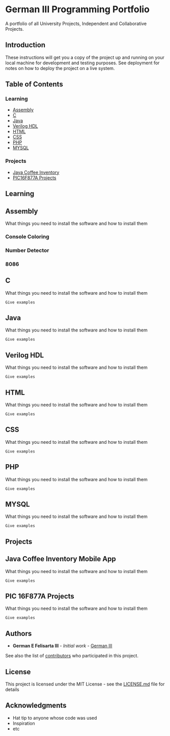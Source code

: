 # German III Programming Portfolio
A portfolio of all University Projects, Independent and Collaborative Projects.

## Introduction

These instructions will get you a copy of the project up and running on your local machine for development and testing purposes. See deployment for notes on how to deploy the project on a live system.

## Table of Contents

### Learning
- [Assembly](https://github.com/germaniii/German-III-Portfolio#assembly)
- [C](https://github.com/germaniii/German-III-Portfolio#c)
- [Java](https://github.com/germaniii/German-III-Portfolio#java)
- [Verilog HDL](https://github.com/germaniii/German-III-Portfolio#verilog-hdl)
- [HTML](https://github.com/germaniii/German-III-Portfolio#html)
- [CSS](https://github.com/germaniii/German-III-Portfolio#css)
- [PHP](https://github.com/germaniii/German-III-Portfolio#php)
- [MYSQL](https://github.com/germaniii/German-III-Portfolio#mysql)

### Projects
- [Java Coffee Inventory](https://github.com/germaniii/German-III-Portfolio#assembly)
- [PIC16F877A Projects](https://github.com/germaniii/German-III-Portfolio#c)

## Learning

Assembly
---------

What things you need to install the software and how to install them
### Console Coloring
### Number Detector
### 8086

C
---------

What things you need to install the software and how to install them

```
Give examples
```

Java
---------

What things you need to install the software and how to install them

```
Give examples
```

Verilog HDL
---------

What things you need to install the software and how to install them

```
Give examples
```

HTML
---------

What things you need to install the software and how to install them

```
Give examples
```

CSS
---------

What things you need to install the software and how to install them

```
Give examples
```

PHP
---------

What things you need to install the software and how to install them

```
Give examples
```

MYSQL
---------

What things you need to install the software and how to install them

```
Give examples
```


## Projects

Java Coffee Inventory Mobile App
---------

What things you need to install the software and how to install them

```
Give examples
```

PIC 16F877A Projects
---------

What things you need to install the software and how to install them

```
Give examples
```

## Authors

* **German E Felisarta III** - *Initial work* - [German III](https://github.com/germaniii)

See also the list of [contributors](https://github.com/your/project/contributors) who participated in this project.

## License

This project is licensed under the MIT License - see the [LICENSE.md](LICENSE.md) file for details

## Acknowledgments

* Hat tip to anyone whose code was used
* Inspiration
* etc
